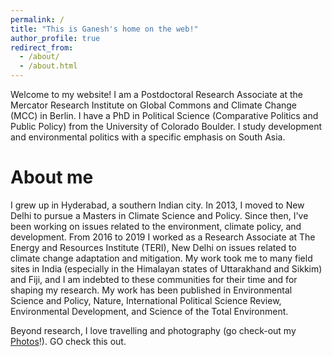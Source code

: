```yaml
---
permalink: /
title: "This is Ganesh's home on the web!"
author_profile: true
redirect_from: 
  - /about/
  - /about.html
---
```


Welcome to my website! I am a Postdoctoral Research Associate at the Mercator Research Institute on Global Commons and Climate Change (MCC) in Berlin. I have a PhD in Political Science (Comparative Politics and Public Policy) from the University of Colorado Boulder. I study development and environmental politics with a specific emphasis on South Asia.


About me
======
I grew up in Hyderabad, a southern Indian city. In 2013, I moved to New Delhi to pursue a Masters in Climate Science and Policy. Since then, I've been working on issues related to the environment, climate policy, and development. From 2016 to 2019 I worked as a Research Associate at The Energy and Resources Institute (TERI), New Delhi on issues related to climate change adaptation and mitigation. My work took me to many field sites in India (especially in the Himalayan states of Uttarakhand and Sikkim) and Fiji, and I am indebted to these communities for their time and for shaping my research. My work has been published in Environmental Science and Policy, Nature, International Political Science Review, Environmental Development, and Science of the Total Environment.

Beyond research, I love travelling and photography (go check-out my [Photos](/photos/)!). GO check this out.
